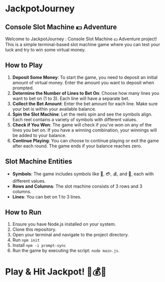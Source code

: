 # JackpotJourney
## Console Slot Machine 💵 Adventure 

Welcome to JackpotJourney :  Console Slot Machine 💵 Adventure project! 
This is a simple terminal-based slot machine game where you can test your luck and try to win some virtual money. 

## How to Play
1. **Deposit Some Money**: To start the game, you need to deposit an initial amount of virtual money. Enter the amount you want to deposit when prompted.
2. **Determine the Number of Lines to Bet On**: Choose how many lines you want to bet on (1 to 3). Each line will have a separate bet.
3. **Collect the Bet Amount**: Enter the bet amount for each line. Make sure your bet is within your available balance.
4. **Spin the Slot Machine**: Let the reels spin and see the symbols align. Each reel contains a variety of symbols with different values.
5. **Check if You Won**: The game will check if you've won on any of the lines you bet on. If you have a winning combination, your winnings will be added to your balance.
6. **Continue Playing**: You can choose to continue playing or exit the game after each round. The game ends if your balance reaches zero.

## Slot Machine Entities

- **Symbols**: The game includes symbols like 💎, 💳, 💰, and 🍌, each with different values.
- **Rows and Columns**: The slot machine consists of 3 rows and 3 columns.
- **Lines**: You can bet on 1 to 3 lines.

## How to Run

1. Ensure you have Node.js installed on your system.
2. Clone this repository.
3. Open your terminal and navigate to the project directory.
4. Run ```npm init```
5. Install ```npm -i prompt-sync```
6. Run the game by executing the script: `node main.js`.

# Play & Hit Jackpot! 🎰💰🎉
